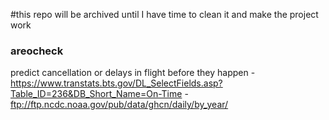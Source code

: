 #this repo will be archived until I have time to clean it and make the project work
### areocheck
predict cancellation or delays in flight before they happen
-https://www.transtats.bts.gov/DL_SelectFields.asp?Table_ID=236&DB_Short_Name=On-Time
-ftp://ftp.ncdc.noaa.gov/pub/data/ghcn/daily/by_year/
